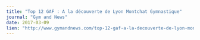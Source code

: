 ```yaml
---
title: "Top 12 GAF : A la découverte de Lyon Montchat Gymnastique"
journal: "Gym and News"
date: 2017-03-09
lien: "http://www.gymandnews.com/top-12-gaf-a-la-decouverte-de-lyon-montchat-gymnastique/"
---
```

